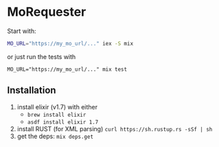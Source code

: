 # MoRequester

Start with:

```bash
MO_URL="https://my_mo_url/..." iex -S mix
```

or just run the tests with
```
MO_URL="https://my_mo_url/..." mix test
```
## Installation

1. install elixir (v1.7) with either
	- `brew install elixir`
	- `asdf install elixir 1.7`
2. install RUST (for XML parsing) `curl https://sh.rustup.rs -sSf | sh`
3. get the deps: `mix deps.get`
